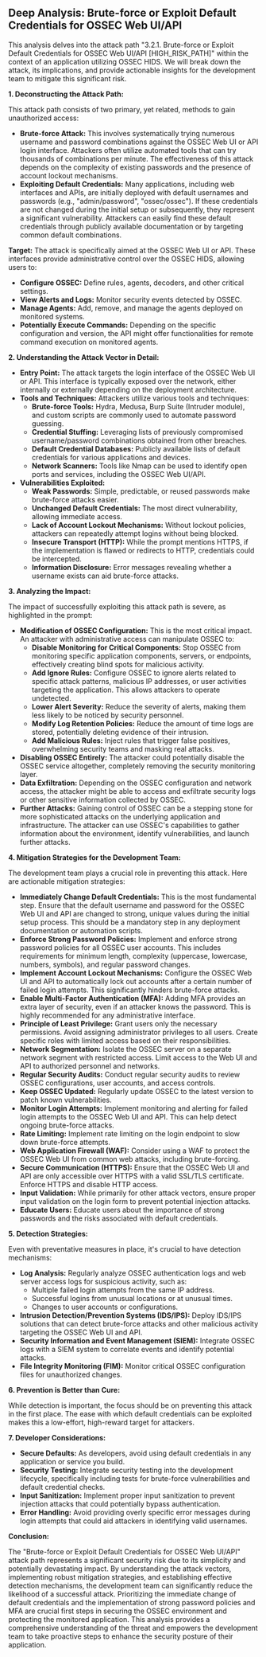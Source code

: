 ## Deep Analysis: Brute-force or Exploit Default Credentials for OSSEC Web UI/API

This analysis delves into the attack path "3.2.1. Brute-force or Exploit Default Credentials for OSSEC Web UI/API [HIGH_RISK_PATH]" within the context of an application utilizing OSSEC HIDS. We will break down the attack, its implications, and provide actionable insights for the development team to mitigate this significant risk.

**1. Deconstructing the Attack Path:**

This attack path consists of two primary, yet related, methods to gain unauthorized access:

* **Brute-force Attack:** This involves systematically trying numerous username and password combinations against the OSSEC Web UI or API login interface. Attackers often utilize automated tools that can try thousands of combinations per minute. The effectiveness of this attack depends on the complexity of existing passwords and the presence of account lockout mechanisms.
* **Exploiting Default Credentials:**  Many applications, including web interfaces and APIs, are initially deployed with default usernames and passwords (e.g., "admin/password", "ossec/ossec"). If these credentials are not changed during the initial setup or subsequently, they represent a significant vulnerability. Attackers can easily find these default credentials through publicly available documentation or by targeting common default combinations.

**Target:** The attack is specifically aimed at the OSSEC Web UI or API. These interfaces provide administrative control over the OSSEC HIDS, allowing users to:

* **Configure OSSEC:**  Define rules, agents, decoders, and other critical settings.
* **View Alerts and Logs:** Monitor security events detected by OSSEC.
* **Manage Agents:** Add, remove, and manage the agents deployed on monitored systems.
* **Potentially Execute Commands:** Depending on the specific configuration and version, the API might offer functionalities for remote command execution on monitored agents.

**2. Understanding the Attack Vector in Detail:**

* **Entry Point:** The attack targets the login interface of the OSSEC Web UI or API. This interface is typically exposed over the network, either internally or externally depending on the deployment architecture.
* **Tools and Techniques:** Attackers utilize various tools and techniques:
    * **Brute-force Tools:**  Hydra, Medusa, Burp Suite (Intruder module), and custom scripts are commonly used to automate password guessing.
    * **Credential Stuffing:**  Leveraging lists of previously compromised username/password combinations obtained from other breaches.
    * **Default Credential Databases:** Publicly available lists of default credentials for various applications and devices.
    * **Network Scanners:** Tools like Nmap can be used to identify open ports and services, including the OSSEC Web UI/API.
* **Vulnerabilities Exploited:**
    * **Weak Passwords:**  Simple, predictable, or reused passwords make brute-force attacks easier.
    * **Unchanged Default Credentials:** The most direct vulnerability, allowing immediate access.
    * **Lack of Account Lockout Mechanisms:**  Without lockout policies, attackers can repeatedly attempt logins without being blocked.
    * **Insecure Transport (HTTP):** While the prompt mentions HTTPS, if the implementation is flawed or redirects to HTTP, credentials could be intercepted.
    * **Information Disclosure:** Error messages revealing whether a username exists can aid brute-force attacks.

**3. Analyzing the Impact:**

The impact of successfully exploiting this attack path is severe, as highlighted in the prompt:

* **Modification of OSSEC Configuration:** This is the most critical impact. An attacker with administrative access can manipulate OSSEC to:
    * **Disable Monitoring for Critical Components:**  Stop OSSEC from monitoring specific application components, servers, or endpoints, effectively creating blind spots for malicious activity.
    * **Add Ignore Rules:**  Configure OSSEC to ignore alerts related to specific attack patterns, malicious IP addresses, or user activities targeting the application. This allows attackers to operate undetected.
    * **Lower Alert Severity:**  Reduce the severity of alerts, making them less likely to be noticed by security personnel.
    * **Modify Log Retention Policies:**  Reduce the amount of time logs are stored, potentially deleting evidence of their intrusion.
    * **Add Malicious Rules:**  Inject rules that trigger false positives, overwhelming security teams and masking real attacks.
* **Disabling OSSEC Entirely:**  The attacker could potentially disable the OSSEC service altogether, completely removing the security monitoring layer.
* **Data Exfiltration:**  Depending on the OSSEC configuration and network access, the attacker might be able to access and exfiltrate security logs or other sensitive information collected by OSSEC.
* **Further Attacks:**  Gaining control of OSSEC can be a stepping stone for more sophisticated attacks on the underlying application and infrastructure. The attacker can use OSSEC's capabilities to gather information about the environment, identify vulnerabilities, and launch further attacks.

**4. Mitigation Strategies for the Development Team:**

The development team plays a crucial role in preventing this attack. Here are actionable mitigation strategies:

* **Immediately Change Default Credentials:** This is the most fundamental step. Ensure that the default username and password for the OSSEC Web UI and API are changed to strong, unique values during the initial setup process. This should be a mandatory step in any deployment documentation or automation scripts.
* **Enforce Strong Password Policies:** Implement and enforce strong password policies for all OSSEC user accounts. This includes requirements for minimum length, complexity (uppercase, lowercase, numbers, symbols), and regular password changes.
* **Implement Account Lockout Mechanisms:** Configure the OSSEC Web UI and API to automatically lock out accounts after a certain number of failed login attempts. This significantly hinders brute-force attacks.
* **Enable Multi-Factor Authentication (MFA):**  Adding MFA provides an extra layer of security, even if an attacker knows the password. This is highly recommended for any administrative interface.
* **Principle of Least Privilege:**  Grant users only the necessary permissions. Avoid assigning administrator privileges to all users. Create specific roles with limited access based on their responsibilities.
* **Network Segmentation:**  Isolate the OSSEC server on a separate network segment with restricted access. Limit access to the Web UI and API to authorized personnel and networks.
* **Regular Security Audits:**  Conduct regular security audits to review OSSEC configurations, user accounts, and access controls.
* **Keep OSSEC Updated:**  Regularly update OSSEC to the latest version to patch known vulnerabilities.
* **Monitor Login Attempts:**  Implement monitoring and alerting for failed login attempts to the OSSEC Web UI and API. This can help detect ongoing brute-force attacks.
* **Rate Limiting:**  Implement rate limiting on the login endpoint to slow down brute-force attempts.
* **Web Application Firewall (WAF):**  Consider using a WAF to protect the OSSEC Web UI from common web attacks, including brute-forcing.
* **Secure Communication (HTTPS):**  Ensure that the OSSEC Web UI and API are only accessible over HTTPS with a valid SSL/TLS certificate. Enforce HTTPS and disable HTTP access.
* **Input Validation:** While primarily for other attack vectors, ensure proper input validation on the login form to prevent potential injection attacks.
* **Educate Users:**  Educate users about the importance of strong passwords and the risks associated with default credentials.

**5. Detection Strategies:**

Even with preventative measures in place, it's crucial to have detection mechanisms:

* **Log Analysis:** Regularly analyze OSSEC authentication logs and web server access logs for suspicious activity, such as:
    * Multiple failed login attempts from the same IP address.
    * Successful logins from unusual locations or at unusual times.
    * Changes to user accounts or configurations.
* **Intrusion Detection/Prevention Systems (IDS/IPS):**  Deploy IDS/IPS solutions that can detect brute-force attacks and other malicious activity targeting the OSSEC Web UI and API.
* **Security Information and Event Management (SIEM):**  Integrate OSSEC logs with a SIEM system to correlate events and identify potential attacks.
* **File Integrity Monitoring (FIM):**  Monitor critical OSSEC configuration files for unauthorized changes.

**6. Prevention is Better than Cure:**

While detection is important, the focus should be on preventing this attack in the first place. The ease with which default credentials can be exploited makes this a low-effort, high-reward target for attackers.

**7. Developer Considerations:**

* **Secure Defaults:**  As developers, avoid using default credentials in any application or service you build.
* **Security Testing:**  Integrate security testing into the development lifecycle, specifically including tests for brute-force vulnerabilities and default credential checks.
* **Input Sanitization:**  Implement proper input sanitization to prevent injection attacks that could potentially bypass authentication.
* **Error Handling:**  Avoid providing overly specific error messages during login attempts that could aid attackers in identifying valid usernames.

**Conclusion:**

The "Brute-force or Exploit Default Credentials for OSSEC Web UI/API" attack path represents a significant security risk due to its simplicity and potentially devastating impact. By understanding the attack vectors, implementing robust mitigation strategies, and establishing effective detection mechanisms, the development team can significantly reduce the likelihood of a successful attack. Prioritizing the immediate change of default credentials and the implementation of strong password policies and MFA are crucial first steps in securing the OSSEC environment and protecting the monitored application. This analysis provides a comprehensive understanding of the threat and empowers the development team to take proactive steps to enhance the security posture of their application.
